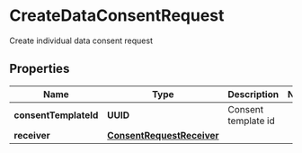 

# CreateDataConsentRequest

Create individual data consent request

## Properties

Name | Type | Description | Notes
------------ | ------------- | ------------- | -------------
**consentTemplateId** | **UUID** | Consent template id | 
**receiver** | [**ConsentRequestReceiver**](ConsentRequestReceiver.md) |  | 



